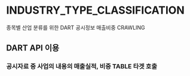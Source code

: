 # INDUSTRY_TYPE_CLASSIFICATION
종목별 산업 분류를 위한 DART 공시정보 매출비중 CRAWLING
## DART API 이용
### 공시자료 중 사업의 내용의 매출실적, 비중 TABLE 타겟 호출
